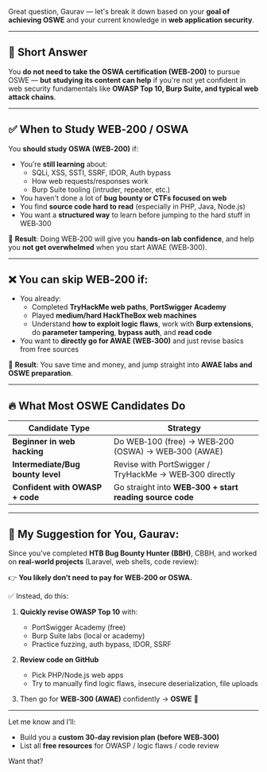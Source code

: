 Great question, Gaurav — let's break it down based on your **goal of achieving OSWE** and your current knowledge in **web application security**.

---

## 🎯 **Short Answer**

You **do not need to take the OSWA certification (WEB‑200)** to pursue OSWE — **but studying its content can help** if you're not yet confident in web security fundamentals like **OWASP Top 10, Burp Suite, and typical web attack chains**.

---

## ✅ When to Study WEB‑200 / OSWA

You **should study OSWA (WEB‑200)** if:

- You’re **still learning** about:
    - SQLi, XSS, SSTI, SSRF, IDOR, Auth bypass
    - How web requests/responses work
    - Burp Suite tooling (intruder, repeater, etc.)
- You haven't done a lot of **bug bounty or CTFs focused on web**
- You find **source code hard to read** (especially in PHP, Java, Node.js)
- You want a **structured way** to learn before jumping to the hard stuff in WEB‑300

📘 **Result**: Doing WEB‑200 will give you **hands-on lab confidence**, and help you **not get overwhelmed** when you start AWAE (WEB‑300).

---

## ❌ You can skip WEB‑200 if:

- You already:
    - Completed **TryHackMe web paths**, **PortSwigger Academy**
    - Played **medium/hard HackTheBox web machines**
    - Understand **how to exploit logic flaws**, work with **Burp extensions**, do **parameter tampering**, **bypass auth**, and **read code**
- You want to **directly go for AWAE (WEB‑300)** and just revise basics from free sources

📘 **Result**: You save time and money, and jump straight into **AWAE labs and OSWE preparation**.

---

## 🔥 What Most OSWE Candidates Do

|Candidate Type|Strategy|
|---|---|
|**Beginner in web hacking**|Do WEB‑100 (free) → WEB‑200 (OSWA) → WEB‑300 (AWAE)|
|**Intermediate/Bug bounty level**|Revise with PortSwigger / TryHackMe → WEB‑300 directly|
|**Confident with OWASP + code**|Go straight into **WEB‑300 + start reading source code**|

---

## 📌 My Suggestion for You, Gaurav:

Since you’ve completed **HTB Bug Bounty Hunter (BBH)**, CBBH, and worked on **real-world projects** (Laravel, web shells, code review):

👉 **You likely don’t need to pay for WEB‑200 or OSWA.**

✅ Instead, do this:

1. **Quickly revise OWASP Top 10** with:
    
    - PortSwigger Academy (free)
    - Burp Suite labs (local or academy)
    - Practice fuzzing, auth bypass, IDOR, SSRF
2. **Review code on GitHub**
    
    - Pick PHP/Node.js web apps
    - Try to manually find logic flaws, insecure deserialization, file uploads
3. Then go for **WEB‑300 (AWAE)** confidently → **OSWE** 💪
    

---

Let me know and I’ll:

- Build you a **custom 30-day revision plan (before WEB‑300)**
- List all **free resources** for OWASP / logic flaws / code review

Want that?